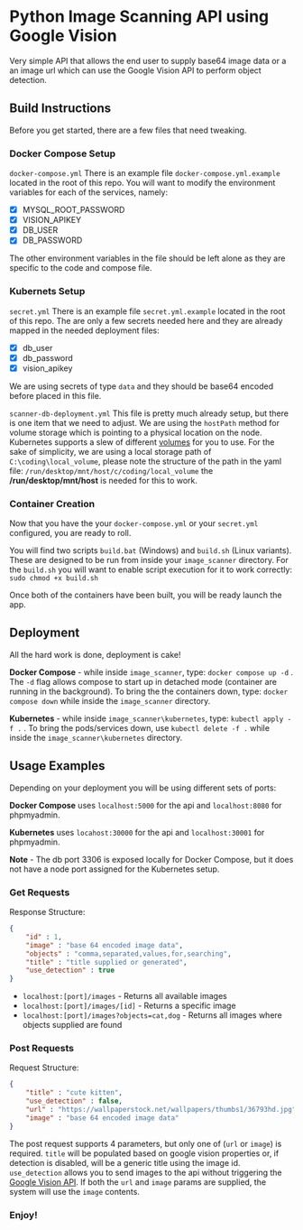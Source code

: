 # Python Image Scanning API using Google Vision
Very simple API that allows the end user to supply base64 image data or a an image url which can use the Google Vision API to perform object detection. 

## Build Instructions
Before you get started, there are a few files that need tweaking.
    
### Docker Compose Setup
`docker-compose.yml` There is an example file `docker-compose.yml.example` located in the root of this repo. You will want to modify the environment variables for each of the services, namely:

- [x] MYSQL_ROOT_PASSWORD
- [x] VISION_APIKEY
- [x] DB_USER
- [x] DB_PASSWORD

The other environment variables in the file should be left alone as they are specific to the code and compose file.

### Kubernets Setup
`secret.yml` There is an example file `secret.yml.example` located in the root of this repo. The are only a few secrets needed here and they are already mapped in the needed deployment files:

- [x] db_user
- [x] db_password
- [x] vision_apikey

 We are using secrets of type `data` and they should be base64 encoded before placed in this file.

`scanner-db-deployment.yml` This file is pretty much already setup, but there is one item that we need to adjust. We are using the `hostPath` method for volume storage which is pointing to a physical location on the node. Kubernetes supports a slew of different [volumes](https://kubernetes.io/docs/concepts/storage/volumes/) for you to use. For the sake of simplicity, we are using a local storage path of `C:\coding\local_volume`, please note the structure of the path in the yaml file: `/run/desktop/mnt/host/c/coding/local_volume` the **/run/desktop/mnt/host** is needed for this to work.

### Container Creation
Now that you have the your `docker-compose.yml` or your `secret.yml` configured, you are ready to roll.

You will find two scripts `build.bat` (Windows) and `build.sh` (Linux variants).  These are designed to be run from inside your `image_scanner` directory. For the `build.sh` you will want to enable script execution for it to work correctly: ```sudo chmod +x build.sh```

Once both of the containers have been built, you will be ready launch the app.

## Deployment
All the hard work is done, deployment is cake!

**Docker Compose** - while inside `image_scanner`, type: `docker compose up -d` . The `-d` flag allows compose to start up in detached mode (container are running in the background). To bring the the containers down, type: `docker compose down` while inside the `image_scanner` directory.

**Kubernetes** - while inside `image_scanner\kubernetes`, type: `kubectl apply -f .` . To bring the pods/services down, use `kubectl delete -f .` while inside the `image_scanner\kubernetes` directory.

## Usage Examples
Depending on your deployment you will be using different sets of ports: 

**Docker Compose** uses `localhost:5000` for the api and `localhost:8080` for phpmyadmin.

**Kubernetes** uses `locahost:30000` for the api and `localhost:30001` for phpmyadmin.

**Note** - The db port 3306 is exposed locally for Docker Compose, but it does not have a node port assigned for the Kubernetes setup.

### Get Requests
Response Structure:
```json
{
    "id" : 1,
    "image" : "base 64 encoded image data",
    "objects" : "comma,separated,values,for,searching",
    "title" : "title supplied or generated",
    "use_detection" : true
}
```

- `localhost:[port]/images` - Returns all available images
- `localhost:[port]/images/[id]` - Returns a specific image
- `localhost:[port]/images?objects=cat,dog` - Returns all images where objects supplied are found

### Post Requests
Request Structure:
```json
{
    "title" : "cute kitten",
    "use_detection" : false,
    "url" : "https://wallpaperstock.net/wallpapers/thumbs1/36793hd.jpg",
    "image" : "base 64 encoded image data"
}
```
The post request supports 4 parameters, but only one of (`url` or `image`) is required. `title` will be populated based on google vision properties or, if detection is disabled, will be a generic title using the image id. `use_detection` allows you to send images to the api without triggering the [Google Vision API](https://cloud.google.com/vision). If both the `url` and `image` params are supplied, the system will use the `image` contents.

### Enjoy!
